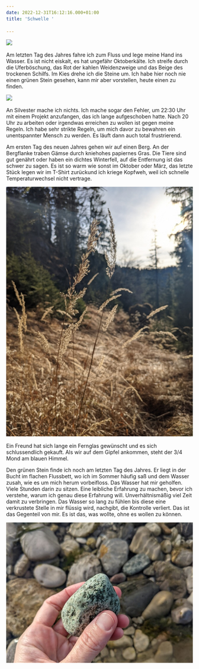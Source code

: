 ```yaml
---
date: 2022-12-31T16:12:16.000+01:00
title: 'Schwelle '

---
```

![](/uploads/31-12-2022_1.jpg)

Am letzten Tag des Jahres fahre ich zum Fluss und lege meine Hand ins Wasser. Es ist nicht eiskalt, es hat ungefähr Oktoberkälte. Ich streife durch die Uferböschung, das Rot der kahlen Weidenzweige und das Beige des trockenen Schilfs. Im Kies drehe ich die Steine um. Ich habe hier noch nie einen grünen Stein gesehen, kann mir aber vorstellen, heute einen zu finden.

![](/uploads/31-12-2022_2.jpg)

An Silvester mache ich nichts. Ich mache sogar den Fehler, um 22:30 Uhr mit einem Projekt anzufangen, das ich lange aufgeschoben hatte. Nach 20 Uhr zu arbeiten oder irgendwas erreichen zu wollen ist gegen meine Regeln. Ich habe sehr strikte Regeln, um mich davor zu bewahren ein unentspannter Mensch zu werden. Es läuft dann auch total frustrierend.

Am ersten Tag des neuen Jahres gehen wir auf einen Berg. An der Bergflanke traben Gämse durch kniehohes papiernes Gras. Die Tiere sind gut genährt oder haben ein dichtes Winterfell, auf die Entfernung ist das schwer zu sagen. Es ist so warm wie sonst im Oktober oder März, das letzte Stück legen wir im T-Shirt zurückund ich kriege Kopfweh, weil ich schnelle Temperaturwechsel nicht vertrage. 

![](/uploads/01-01-2023.jpg)

Ein Freund hat sich lange ein Fernglas gewünscht und es sich schlussendlich gekauft. Als wir auf dem Gipfel ankommen, steht der 3/4 Mond am blauen Himmel. 

Den grünen Stein finde ich noch am letzten Tag des Jahres. Er liegt in der Bucht im flachen Flussbett, wo ich im Sommer häufig saß und dem Wasser zusah, wie es um mich herum vorbeifloss. Das Wasser hat mir geholfen. Viele Stunden darin zu sitzen. Eine leibliche Erfahrung zu machen, bevor ich verstehe, warum ich genau diese Erfahrung will. Unverhältnismäßig viel Zeit damit zu verbringen. Das Wasser so lang zu fühlen bis diese eine verkrustete Stelle in mir flüssig wird, nachgibt, die Kontrolle verliert. Das ist das Gegenteil von mir. Es ist das, was wollte, ohne es wollen zu können.

![](/uploads/31-12-2022_7.jpg)